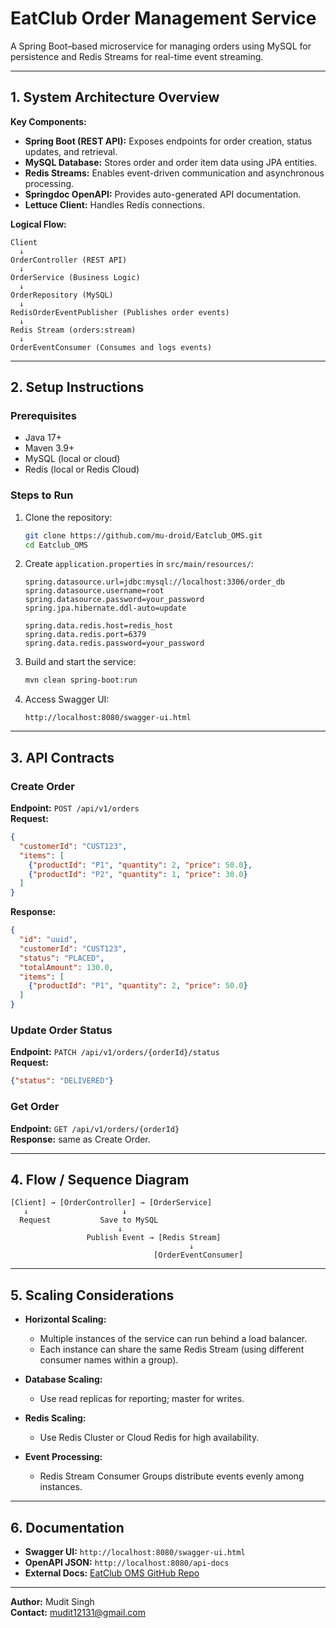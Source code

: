 # EatClub Order Management Service

A Spring Boot–based microservice for managing orders using MySQL for persistence and Redis Streams for real-time event streaming.

---

## 1. System Architecture Overview

**Key Components:**
- **Spring Boot (REST API):** Exposes endpoints for order creation, status updates, and retrieval.
- **MySQL Database:** Stores order and order item data using JPA entities.
- **Redis Streams:** Enables event-driven communication and asynchronous processing.
- **Springdoc OpenAPI:** Provides auto-generated API documentation.
- **Lettuce Client:** Handles Redis connections.

**Logical Flow:**
```
Client
  ↓
OrderController (REST API)
  ↓
OrderService (Business Logic)
  ↓
OrderRepository (MySQL)
  ↓
RedisOrderEventPublisher (Publishes order events)
  ↓
Redis Stream (orders:stream)
  ↓
OrderEventConsumer (Consumes and logs events)
```

---

## 2. Setup Instructions

### Prerequisites
- Java 17+
- Maven 3.9+
- MySQL (local or cloud)
- Redis (local or Redis Cloud)

### Steps to Run
1. Clone the repository:
   ```bash
   git clone https://github.com/mu-droid/Eatclub_OMS.git
   cd Eatclub_OMS
   ```
2. Create `application.properties` in `src/main/resources/`:
   ```properties
   spring.datasource.url=jdbc:mysql://localhost:3306/order_db
   spring.datasource.username=root
   spring.datasource.password=your_password
   spring.jpa.hibernate.ddl-auto=update

   spring.data.redis.host=redis_host
   spring.data.redis.port=6379
   spring.data.redis.password=your_password
   ```
3. Build and start the service:
   ```bash
   mvn clean spring-boot:run
   ```
4. Access Swagger UI:
   ```
   http://localhost:8080/swagger-ui.html
   ```

---

## 3. API Contracts

### Create Order
**Endpoint:** `POST /api/v1/orders`  
**Request:**
```json
{
  "customerId": "CUST123",
  "items": [
    {"productId": "P1", "quantity": 2, "price": 50.0},
    {"productId": "P2", "quantity": 1, "price": 30.0}
  ]
}
```
**Response:**
```json
{
  "id": "uuid",
  "customerId": "CUST123",
  "status": "PLACED",
  "totalAmount": 130.0,
  "items": [
    {"productId": "P1", "quantity": 2, "price": 50.0}
  ]
}
```

### Update Order Status
**Endpoint:** `PATCH /api/v1/orders/{orderId}/status`  
**Request:**
```json
{"status": "DELIVERED"}
```

### Get Order
**Endpoint:** `GET /api/v1/orders/{orderId}`  
**Response:** same as Create Order.

---

## 4. Flow / Sequence Diagram

```
[Client] → [OrderController] → [OrderService]
   ↓                     ↓
  Request           Save to MySQL
                        ↓
                 Publish Event → [Redis Stream]
                                        ↓
                                [OrderEventConsumer]
```

---

## 5. Scaling Considerations

- **Horizontal Scaling:**
    - Multiple instances of the service can run behind a load balancer.
    - Each instance can share the same Redis Stream (using different consumer names within a group).

- **Database Scaling:**
    - Use read replicas for reporting; master for writes.

- **Redis Scaling:**
    - Use Redis Cluster or Cloud Redis for high availability.

- **Event Processing:**
    - Redis Stream Consumer Groups distribute events evenly among instances.

---

## 6. Documentation

- **Swagger UI:** `http://localhost:8080/swagger-ui.html`
- **OpenAPI JSON:** `http://localhost:8080/api-docs`
- **External Docs:** [EatClub OMS GitHub Repo](https://github.com/mu-droid/Eatclub_OMS)

---

**Author:** Mudit Singh  
**Contact:** mudit12131@gmail.com
